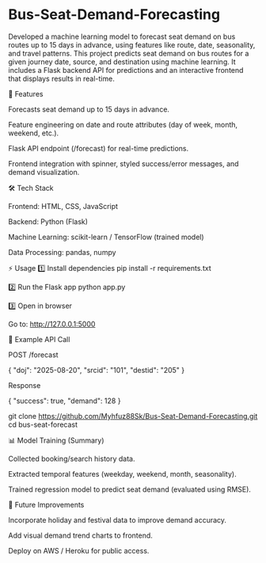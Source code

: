 # Bus-Seat-Demand-Forecasting
Developed a machine learning model to forecast seat demand on bus routes up to 15 days in advance, using features like route, date, seasonality, and travel patterns.
This project predicts seat demand on bus routes for a given journey date, source, and destination using machine learning.
It includes a Flask backend API for predictions and an interactive frontend that displays results in real-time.

🚀 Features

Forecasts seat demand up to 15 days in advance.

Feature engineering on date and route attributes (day of week, month, weekend, etc.).

Flask API endpoint (/forecast) for real-time predictions.

Frontend integration with spinner, styled success/error messages, and demand visualization.

🛠️ Tech Stack

Frontend: HTML, CSS, JavaScript

Backend: Python (Flask)

Machine Learning: scikit-learn / TensorFlow (trained model)

Data Processing: pandas, numpy

⚡ Usage
1️⃣ Install dependencies
pip install -r requirements.txt

2️⃣ Run the Flask app
python app.py

3️⃣ Open in browser

Go to: http://127.0.0.1:5000

🔮 Example API Call

POST /forecast

{
  "doj": "2025-08-20",
  "srcid": "101",
  "destid": "205"
}


Response

{
  "success": true,
  "demand": 128
}

git clone https://github.com/Myhfuz88Sk/Bus-Seat-Demand-Forecasting.git
cd bus-seat-forecast

📊 Model Training (Summary)

Collected booking/search history data.

Extracted temporal features (weekday, weekend, month, seasonality).

Trained regression model to predict seat demand (evaluated using RMSE).

📌 Future Improvements

Incorporate holiday and festival data to improve demand accuracy.

Add visual demand trend charts to frontend.

Deploy on AWS / Heroku for public access.
